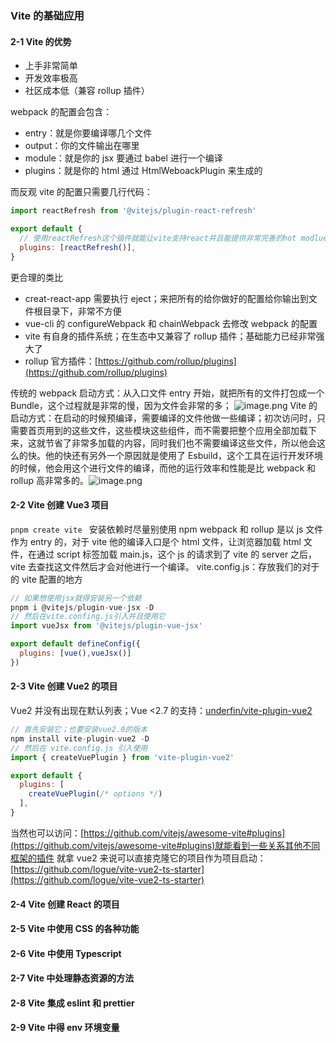 ### Vite 的基础应用

#### 2-1 Vite 的优势

- 上手非常简单
- 开发效率极高
- 社区成本低（兼容 rollup 插件）

webpack 的配置会包含：

- entry：就是你要编译哪几个文件
- output：你的文件输出在哪里
- module：就是你的 jsx 要通过 babel 进行一个编译
- plugins：就是你的 html 通过 HtmlWeboackPlugin 来生成的

而反观 vite 的配置只需要几行代码：

```jsx
import reactRefresh from '@vitejs/plugin-react-refresh'

export default {
  // 使用reactRefresh这个插件就能让vite支持react并且能提供非常完善的hot modlue reload(热加载)的功能
  plugins: [reactRefresh()],
}
```

更合理的类比

- creat-react-app 需要执行 eject；来把所有的给你做好的配置给你输出到文件根目录下，非常不方便
- vue-cli 的 configureWebpack 和 chainWebpack 去修改 webpack 的配置
- vite 有自身的插件系统；在生态中又兼容了 rollup 插件；基础能力已经非常强大了
- rollup 官方插件：[https://github.com/rollup/plugins](https://github.com/rollup/plugins)

传统的 webpack 启动方式：从入口文件 entry 开始，就把所有的文件打包成一个 Bundle，这个过程就是非常的慢，因为文件会非常的多；
![image.png](https://cdn.nlark.com/yuque/0/2022/png/1261852/1670209898206-09142aed-b2f9-40d8-93a3-0b7d2d07dfc7.png#averageHue=%2329313b&clientId=ue31d12d4-b7ee-4&crop=0&crop=0&crop=1&crop=1&from=paste&height=654&id=ucd143820&margin=%5Bobject%20Object%5D&name=image.png&originHeight=654&originWidth=1350&originalType=binary&ratio=1&rotation=0&showTitle=false&size=199604&status=done&style=none&taskId=ud993ab82-8d9c-49ef-80ee-c57a8eca754&title=&width=1350)
Vite 的启动方式：在启动的时候预编译，需要编译的文件他做一些编译；初次访问时，只需要首页用到的这些文件，这些模块这些组件，而不需要把整个应用全部加载下来，这就节省了非常多加载的内容，同时我们也不需要编译这些文件，所以他会这么的快。他的快还有另外一个原因就是使用了 Esbuild，这个工具在运行开发环境的时候，他会用这个进行文件的编译，而他的运行效率和性能是比 webpack 和 rollup 高非常多的。![image.png](https://cdn.nlark.com/yuque/0/2022/png/1261852/1670221028524-da7c8e31-7819-4c26-9afa-1a97b000d9ee.png#averageHue=%2329313c&clientId=u80f1ba53-c4b0-4&crop=0&crop=0&crop=1&crop=1&from=paste&height=660&id=ud42a480a&margin=%5Bobject%20Object%5D&name=image.png&originHeight=660&originWidth=1278&originalType=binary&ratio=1&rotation=0&showTitle=false&size=240858&status=done&style=none&taskId=uad977706-c57a-4d9d-91f3-cb509280f2f&title=&width=1278)

#### 2-2 Vite 创建 Vue3 项目

`pnpm create vite ` 安装依赖时尽量别使用 npm
webpack 和 rollup 是以 js 文件作为 entry 的，对于 vite 他的编译入口是个 html 文件，让浏览器加载 html 文件，在通过 script 标签加载 main.js，这个 js 的请求到了 vite 的 server 之后，vite 去查找这文件然后才会对他进行一个编译。
vite.config.js：存放我们的对于的 vite 配置的地方

```javascript
// 如果想使用jsx就得安装另一个依赖
pnpm i @vitejs/plugin-vue-jsx -D
// 然后在vite.confing.js引入并且使用它
import vueJsx from '@vitejs/plugin-vue-jsx'

export default defineConfig({
  plugins: [vue(),vueJsx()]
})
```

#### 2-3 Vite 创建 Vue2 的项目

Vue2 并没有出现在默认列表；Vue <2.7 的支持：[underfin/vite-plugin-vue2](https://github.com/underfin/vite-plugin-vue2)

```javascript
// 首先安装它；也要安装vue2.0的版本
npm install vite-plugin-vue2 -D
// 然后在 vite.config.js 引入使用
import { createVuePlugin } from 'vite-plugin-vue2'

export default {
  plugins: [
    createVuePlugin(/* options */)
  ],
}
```

当然也可以访问：[https://github.com/vitejs/awesome-vite#plugins](https://github.com/vitejs/awesome-vite#plugins)就能看到一些关系其他不同框架的插件
就拿 vue2 来说可以直接克隆它的项目作为项目启动：[https://github.com/logue/vite-vue2-ts-starter](https://github.com/logue/vite-vue2-ts-starter)

#### 2-4 Vite 创建 React 的项目

#### 2-5 Vite 中使用 CSS 的各种功能

#### 2-6 Vite 中使用 Typescript

#### 2-7 Vite 中处理静态资源的方法

#### 2-8 Vite 集成 eslint 和 prettier

#### 2-9 Vite 中得 env 环境变量

